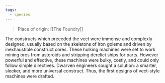 ```yaml
---
tags:
  - species
---
```

>Place of origin: [[The Foundry]]

The constructs which preceded the vect were immense and complexly designed, usually based on the skeletons of iron golems and driven by inexhaustible construct cores. These hulking machines were set to work mining ores from asteroids and stripping derelict ships for parts. However powerful and effective, these machines were bulky, costly, and could only follow simple directives. Dwarven engineers sought a solution: a smarter, sleeker, and more universal construct. Thus, the first designs of vect-style machines were drafted.